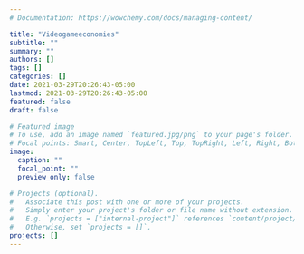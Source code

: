 ```yaml
---
# Documentation: https://wowchemy.com/docs/managing-content/

title: "Videogameeconomies"
subtitle: ""
summary: ""
authors: []
tags: []
categories: []
date: 2021-03-29T20:26:43-05:00
lastmod: 2021-03-29T20:26:43-05:00
featured: false
draft: false

# Featured image
# To use, add an image named `featured.jpg/png` to your page's folder.
# Focal points: Smart, Center, TopLeft, Top, TopRight, Left, Right, BottomLeft, Bottom, BottomRight.
image:
  caption: ""
  focal_point: ""
  preview_only: false

# Projects (optional).
#   Associate this post with one or more of your projects.
#   Simply enter your project's folder or file name without extension.
#   E.g. `projects = ["internal-project"]` references `content/project/deep-learning/index.md`.
#   Otherwise, set `projects = []`.
projects: []
---
```

